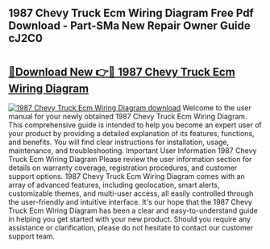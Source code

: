 ## 1987 Chevy Truck Ecm Wiring Diagram Free Pdf Download - Part-SMa New Repair Owner Guide cJ2C0

# <h2><a href="http://dfpf6z6.blite.top/?on=1987+Chevy+Truck+Ecm+Wiring+Diagram">🔗Download New 👉🔴 1987 Chevy Truck Ecm Wiring Diagram</a></h2>

[![1987 Chevy Truck Ecm Wiring Diagram download](https://i.imgur.com/lujVjoI.png)](http://dfpf6z6.blite.top/?on=1987+Chevy+Truck+Ecm+Wiring+Diagram)
Welcome to the user manual for your newly obtained 1987 Chevy Truck Ecm Wiring Diagram. This comprehensive guide is intended to help you become an expert user of your product by providing a detailed explanation of its features, functions, and benefits. You will find clear instructions for installation, usage, maintenance, and troubleshooting. Important User Information 1987 Chevy Truck Ecm Wiring Diagram Please review the user information section for details on warranty coverage, registration procedures, and customer support options. 1987 Chevy Truck Ecm Wiring Diagram comes with an array of advanced features, including geolocation, smart alerts, customizable themes, and multi-user access, all easily controlled through the user-friendly and intuitive interface. It's our hope that the 1987 Chevy Truck Ecm Wiring Diagram has been a clear and easy-to-understand guide in helping you get started with your new product. Should you require any assistance or clarification, please do not hesitate to contact our customer support team.
